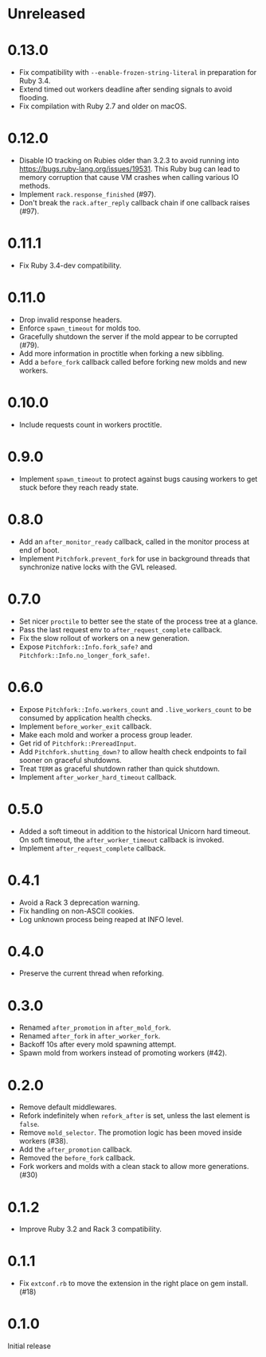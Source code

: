 # Unreleased

# 0.13.0

- Fix compatibility with `--enable-frozen-string-literal` in preparation for Ruby 3.4.
- Extend timed out workers deadline after sending signals to avoid flooding.
- Fix compilation with Ruby 2.7 and older on macOS.

# 0.12.0

- Disable IO tracking on Rubies older than 3.2.3 to avoid running into https://bugs.ruby-lang.org/issues/19531.
  This Ruby bug can lead to memory corruption that cause VM crashes when calling various IO methods.
- Implement `rack.response_finished` (#97).
- Don't break the `rack.after_reply` callback chain if one callback raises (#97).

# 0.11.1

- Fix Ruby 3.4-dev compatibility.

# 0.11.0

- Drop invalid response headers.
- Enforce `spawn_timeout` for molds too.
- Gracefully shutdown the server if the mold appear to be corrupted (#79).
- Add more information in proctitle when forking a new sibbling.
- Add a `before_fork` callback called before forking new molds and new workers.

# 0.10.0

- Include requests count in workers proctitle.

# 0.9.0

- Implement `spawn_timeout` to protect against bugs causing workers to get stuck before they reach ready state.

# 0.8.0

- Add an `after_monitor_ready` callback, called in the monitor process at end of boot.
- Implement `Pitchfork.prevent_fork` for use in background threads that synchronize native locks with the GVL released.

# 0.7.0

- Set nicer `proctile` to better see the state of the process tree at a glance.
- Pass the last request env to `after_request_complete` callback.
- Fix the slow rollout of workers on a new generation.
- Expose `Pitchfork::Info.fork_safe?` and `Pitchfork::Info.no_longer_fork_safe!`.

# 0.6.0

- Expose `Pitchfork::Info.workers_count` and `.live_workers_count` to be consumed by application health checks.
- Implement `before_worker_exit` callback.
- Make each mold and worker a process group leader.
- Get rid of `Pitchfork::PrereadInput`.
- Add `Pitchfork.shutting_down?` to allow health check endpoints to fail sooner on graceful shutdowns.
- Treat `TERM` as graceful shutdown rather than quick shutdown.
- Implement `after_worker_hard_timeout` callback.

# 0.5.0

- Added a soft timeout in addition to the historical Unicorn hard timeout.
  On soft timeout, the `after_worker_timeout` callback is invoked.
- Implement `after_request_complete` callback.

# 0.4.1

- Avoid a Rack 3 deprecation warning.
- Fix handling on non-ASCII cookies.
- Log unknown process being reaped at INFO level.

# 0.4.0

- Preserve the current thread when reforking.

# 0.3.0

- Renamed `after_promotion` in `after_mold_fork`.
- Renamed `after_fork` in `after_worker_fork`.
- Backoff 10s after every mold spawning attempt.
- Spawn mold from workers instead of promoting workers (#42).

# 0.2.0

- Remove default middlewares.
- Refork indefinitely when `refork_after` is set, unless the last element is `false`.
- Remove `mold_selector`. The promotion logic has been moved inside workers (#38).
- Add the `after_promotion` callback.
- Removed the `before_fork` callback.
- Fork workers and molds with a clean stack to allow more generations. (#30)

# 0.1.2

- Improve Ruby 3.2 and Rack 3 compatibility.

# 0.1.1

- Fix `extconf.rb` to move the extension in the right place on gem install. (#18)

# 0.1.0

Initial release